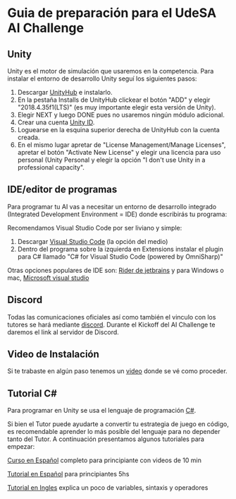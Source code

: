 # Guia de preparación para el UdeSA AI Challenge


## Unity
Unity es el motor de simulación que usaremos en la competencia. Para instalar el entorno de desarrollo Unity seguí los siguientes pasos:

1. Descargar [UnityHub](https://unity3d.com/get-unity/download) e instalarlo.
2. En la pestaña Installs de UnityHub clickear el botón "ADD" y elegir "2018.4.35f1(LTS)" (es muy importante elegir esta versión de Unity).
3. Elegir NEXT y luego DONE pues no usaremos ningún módulo adicional.
4. Crear una cuenta [Unity ID](https://id.unity.com/account/new).
5. Loguearse en la esquina superior derecha de UnityHub con la cuenta creada.
6. En el mismo lugar apretar de "License Management/Manage Licenses", apretar el botón "Activate New License" y elegir una licencia para uso personal (Unity Personal y elegir la opción "I don't use Unity in a professional capacity".

## IDE/editor de programas
Para programar tu AI vas a necesitar un entorno de desarrollo integrado (Integrated Development Environment = IDE) donde escribirás tu programa:

Recomendamos Visual Studio Code por ser liviano y simple:
1. Descargar [Visual Studio Code](https://visualstudio.microsoft.com/es/) (la opción del medio)
2. Dentro del programa sobre la izquierda en Extensions instalar el plugin para C# llamado "C# for Visual Studio Code (powered by OmniSharp)"

Otras opciones populares de IDE son: [Rider de jetbrains](https://www.jetbrains.com/es-es/rider/) y para Windows o mac, [Microsoft visual studio](https://visualstudio.microsoft.com/es/) 

## Discord
Todas las comunicaciones oficiales así como también el vinculo con los tutores se hará mediante [discord](https://discord.com/). Durante el Kickoff del AI Challenge te daremos el link al servidor de Discord.

## Video de Instalación

Si te trabaste en algún paso tenemos un [video](https://youtu.be/bGUSJax_osQ) donde se vé como proceder.

## Tutorial C#

Para programar en Unity se usa el lenguaje de programación [C#](https://es.wikipedia.org/wiki/C_Sharp).

Si bien el Tutor puede ayudarte a convertir tu estrategia de juego en código, es recomendable aprender lo más posible del lenguaje para no depender tanto del Tutor. A continuación presentamos algunos tutoriales para empezar:

[Curso en Español](https://youtube.com/playlist?list=PLAzlSdU-KYwULKOjG-OxSZ2WCXiz05Ikz) completo para principiante con videos de 10 min 

[Tutorial en Español](https://youtu.be/6W2wYwHQNT4) para principiantes 5hs

[Tutorial en Ingles](https://youtu.be/gfkTfcpWqAY?t=1125) explica un poco de variables, sintaxis y operadores


